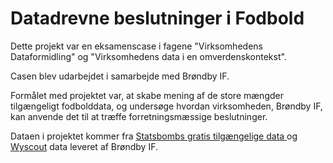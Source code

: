 # Datadrevne beslutninger i Fodbold
Dette projekt var en eksamenscase i fagene "Virksomhedens Dataformidling" og "Virksomhedens data i en omverdenskontekst".

Casen blev udarbejdet i samarbejde med Brøndby IF. 

Formålet med projektet var, at skabe mening af de store mængder tilgængeligt fodbolddata, og undersøge hvordan virksomheden, Brøndby IF, kan anvende det til at træffe forretningsmæssige beslutninger. 

Dataen i projektet kommer fra [Statsbombs gratis tilgængelige data ](https://github.com/statsbomb/open-data)og [Wyscout](https://wyscout.com) data leveret af Brøndby IF. 

